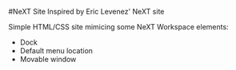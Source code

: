 #NeXT Site
Inspired by Eric Levenez' NeXT site

Simple HTML/CSS site mimicing some NeXT Workspace elements:

- Dock
- Default menu location
- Movable window
